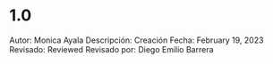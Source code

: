 # 1.0

Autor: Monica Ayala
Descripción: Creación
Fecha: February 19, 2023
Revisado: Reviewed
Revisado por: Diego Emilio Barrera
